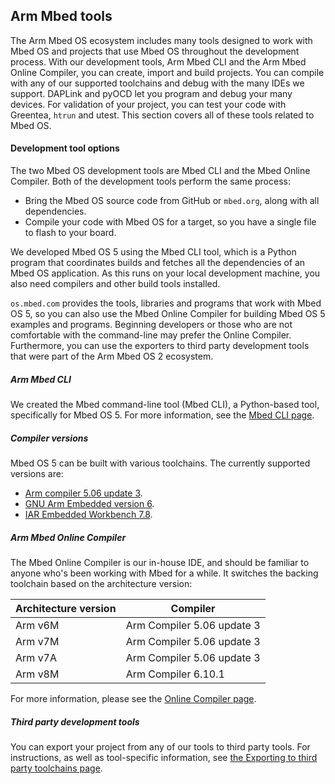 ## Arm Mbed tools

The Arm Mbed OS ecosystem includes many tools designed to work with Mbed OS and projects that use Mbed OS throughout the development process. With our development tools, Arm Mbed CLI and the Arm Mbed Online Compiler, you can create, import and build projects. You can compile with any of our supported toolchains and debug with the many IDEs we support. DAPLink and pyOCD let you program and debug your many devices. For validation of your project, you can test your code with Greentea, `htrun` and utest. This section covers all of these tools related to Mbed OS.

#### Development tool options

The two Mbed OS development tools are Mbed CLI and the Mbed Online Compiler. Both of the development tools perform the same process:

- Bring the Mbed OS source code from GitHub or `mbed.org`, along with all dependencies.
- Compile your code with Mbed OS for a target, so you have a single file to flash to your board.

We developed Mbed OS 5 using the Mbed CLI tool, which is a Python program that coordinates builds and fetches all the dependencies of an Mbed OS application. As this runs on your local development machine, you also need compilers and other build tools installed.

`os.mbed.com` provides the tools, libraries and programs that work with Mbed OS 5, so you can also use the Mbed Online Compiler for building Mbed OS 5 examples and programs. Beginning developers or those who are not comfortable with the command-line may prefer the Online Compiler. Furthermore, you can use the exporters to third party development tools that were part of the Arm Mbed OS 2 ecosystem.

##### Arm Mbed CLI

We created the Mbed command-line tool (Mbed CLI), a Python-based tool, specifically for Mbed OS 5. For more information, see the [Mbed CLI page](../tools/developing-mbed-cli.html).

##### Compiler versions

Mbed OS 5 can be built with various toolchains. The currently supported versions are:

- [Arm compiler 5.06 update 3](https://developer.arm.com/products/software-development-tools/compilers/arm-compiler-5/downloads).
- [GNU Arm Embedded version 6](https://developer.arm.com/open-source/gnu-toolchain/gnu-rm/downloads).
- [IAR Embedded Workbench 7.8](https://www.iar.com/iar-embedded-workbench/tools-for-arm/arm-cortex-m-edition/).

##### Arm Mbed Online Compiler

The Mbed Online Compiler is our in-house IDE, and should be familiar to anyone who's been working with Mbed for a while. It switches the backing toolchain based on the architecture version:

| Architecture version | Compiler |
|----                  |----           |
| Arm v6M       | Arm Compiler 5.06 update 3 |
| Arm v7M       | Arm Compiler 5.06 update 3 |
| Arm v7A       | Arm Compiler 5.06 update 3 |
| Arm v8M       | Arm Compiler 6.10.1 |

For more information, please see the [Online Compiler page](developing-mbed-online-compiler.html).

##### Third party development tools

You can export your project from any of our tools to third party tools. For instructions, as well as tool-specific information, see [the Exporting to third party toolchains page](exporting.html).

